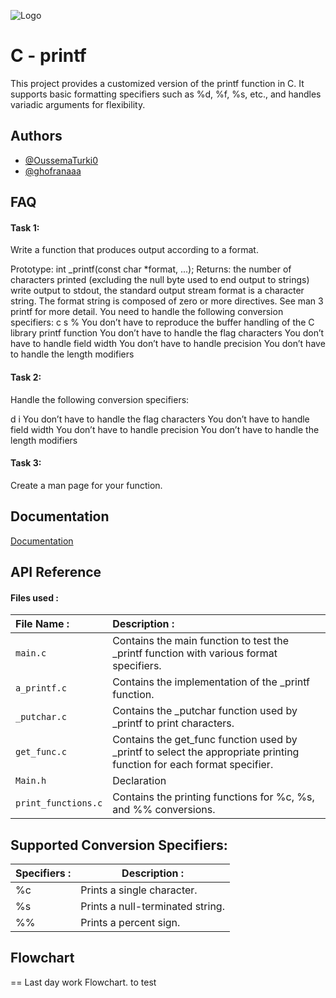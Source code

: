 
![Logo](https://blog.holbertonschool.com/wp-content/uploads/2021/05/cropped-Fichier-16.png)



# C - printf

This project provides a customized version of the printf function in C. It supports basic formatting specifiers such as %d, %f, %s, etc., and handles variadic arguments for flexibility.
## Authors

- [@OussemaTurki0](https://github.com/OussemaTurki0)
- [@ghofranaaa](https://github.com/ghofranaaa)


## FAQ

#### Task 1:

Write a function that produces output according to a format.

Prototype: int _printf(const char *format, ...);
Returns: the number of characters printed (excluding the null byte used to end output to strings)
write output to stdout, the standard output stream
format is a character string. The format string is composed of zero or more directives. See man 3 printf for more detail. You need to handle the following conversion specifiers:
c
s
%
You don’t have to reproduce the buffer handling of the C library printf function
You don’t have to handle the flag characters
You don’t have to handle field width
You don’t have to handle precision
You don’t have to handle the length modifiers

#### Task 2:

Handle the following conversion specifiers:

d
i
You don’t have to handle the flag characters
You don’t have to handle field width
You don’t have to handle precision
You don’t have to handle the length modifiers

#### Task 3:

Create a man page for your function.
## Documentation

[Documentation](https://s3.eu-west-3.amazonaws.com/hbtn.intranet/uploads/misc/2022/11/d38f88e96a617135804dca9f9c49632751e06aa7.pdf?X-Amz-Algorithm=AWS4-HMAC-SHA256&X-Amz-Credential=AKIA4MYA5JM5DUTZGMZG%2F20240327%2Feu-west-3%2Fs3%2Faws4_request&X-Amz-Date=20240327T112244Z&X-Amz-Expires=86400&X-Amz-SignedHeaders=host&X-Amz-Signature=ed220b39cbdf76d9f48b08255e6dc04208f2c4ab4ad9afaa1d21372f23fad912)


## API Reference

#### Files used :



| File Name :         | Description :                |
| :------------------ | :------------------------- |
| `main.c`            | Contains the main function to test the _printf function with various format specifiers. |
| `a_printf.c`        | Contains the implementation of the _printf function. |
| `_putchar.c`        | Contains the _putchar function used by _printf to print characters. |
| `get_func.c`        | Contains the get_func function used by _printf to select the appropriate printing function for each format specifier. |
| `Main.h`            | Declaration |
| `print_functions.c` | Contains the printing functions for %c, %s, and %% conversions. |

## Supported Conversion Specifiers:

|     Specifiers :     |         Description :        |
| ------------- | --------------------- |
| %c | Prints a single character.|
| %s | Prints a null-terminated string.|
| %% | Prints a percent sign.|



## Flowchart

== Last day work Flowchart.
to test